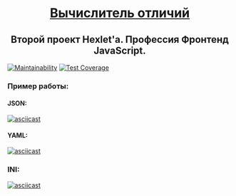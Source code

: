 <h1 align="center">
  <a href="https://ru.hexlet.io/professions/frontend/projects/46/goto/">
    Вычислитель отличий
  </a>
</h1>

<h2 align="center">Второй проект Hexlet'а. Профессия Фронтенд JavaScript.</h2>

[![Maintainability](https://api.codeclimate.com/v1/badges/7f8bc9fe6a171daccdcb/maintainability)](https://codeclimate.com/github/lociero/frontend-project-lvl2/maintainability)
[![Test Coverage](https://api.codeclimate.com/v1/badges/7f8bc9fe6a171daccdcb/test_coverage)](https://codeclimate.com/github/lociero/frontend-project-lvl2/test_coverage)

### Пример работы:

#### JSON:

[![asciicast](https://asciinema.org/a/4zziwE20SaFilyl4De1SBZSnm.svg)](https://asciinema.org/a/4zziwE20SaFilyl4De1SBZSnm)

#### YAML:

[![asciicast](https://asciinema.org/a/5YE48NOIvHxruIZeRtsN0N2gm.svg)](https://asciinema.org/a/5YE48NOIvHxruIZeRtsN0N2gm)

### INI:

[![asciicast](https://asciinema.org/a/AppzeBo6FcEPBuGdCzTq5PZwN.svg)](https://asciinema.org/a/AppzeBo6FcEPBuGdCzTq5PZwN)
